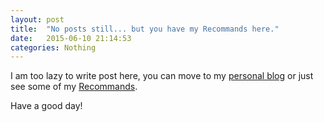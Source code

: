 ```yaml
---
layout: post
title:  "No posts still... but you have my Recommands here."
date:   2015-06-10 21:14:53
categories: Nothing
---
```


I am too lazy to write post here, you can move to my [personal blog](http://blog.ambling.org) 
or just see some of my [Recommands](https://ambling.github.io/recommands).

Have a good day!
